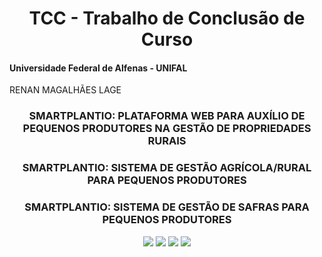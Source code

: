 <div align="center">
  <h1> TCC - Trabalho de Conclusão de Curso </h1>
</div>

#### Universidade Federal de Alfenas - UNIFAL

RENAN MAGALHÃES LAGE 

<div align="center">
  <h3> SMARTPLANTIO: PLATAFORMA WEB PARA AUXÍLIO DE PEQUENOS PRODUTORES NA GESTÃO DE PROPRIEDADES RURAIS </h3>
  <h3> SMARTPLANTIO: SISTEMA DE GESTÃO AGRÍCOLA/RURAL PARA PEQUENOS PRODUTORES </h3>
  <h3> SMARTPLANTIO: SISTEMA DE GESTÃO DE SAFRAS PARA PEQUENOS PRODUTORES </h3>

  <img src="https://img.shields.io/badge/Node.js-43853D?style=for-the-badge&logo=node.js&logoColor=white">
  <img src="https://img.shields.io/badge/React-20232A?style=for-the-badge&logo=react&logoColor=61DAFB">
  <img src="https://img.shields.io/badge/Material--UI-0081CB?style=for-the-badge&logo=material-ui&logoColor=white">
  <img src="https://img.shields.io/badge/MySQL-FFC222?style=for-the-badge&logo=mysql&logoColor=black">
</div>



